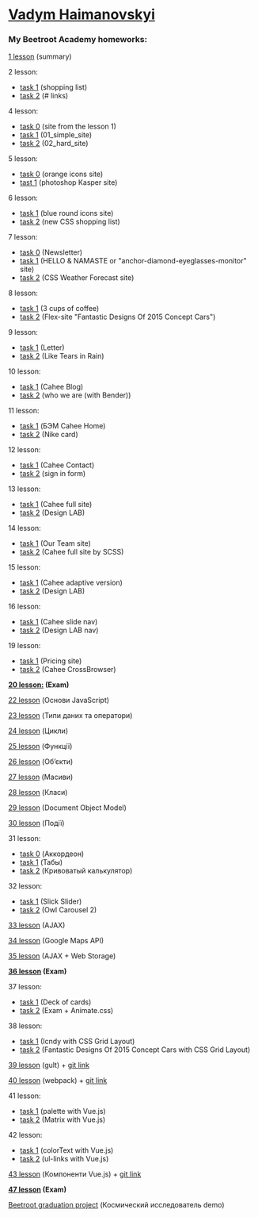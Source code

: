 # [Vadym Haimanovskyi](https://github.com/vgaimanovskyi/vgaimanovskyi.github.io)
### My Beetroot Academy homeworks:

[1 lesson](https://vgaimanovskyi.github.io/01-Homework/summary_ru.html) (summary)  

2 lesson:  
 + [task 1](https://vgaimanovskyi.github.io/02-1-Homework/index.html) (shopping list)  
 + [task 2](https://vgaimanovskyi.github.io/02-2-Homework/index.html) (# links)  

4 lesson:
 + [task 0](https://vgaimanovskyi.github.io/04-0-Homework/index.html) (site from the lesson 1)  
 + [task 1](https://vgaimanovskyi.github.io/04-1-Homework/index.html) (01_simple_site)  
 + [task 2](https://vgaimanovskyi.github.io/04-2-Homework/index.html) (02_hard_site)  
 
5 lesson:  
 + [task 0](https://vgaimanovskyi.github.io/05-0-Homework/index.html) (orange icons site)  
 + [tast 1](https://vgaimanovskyi.github.io/05-1-homework/index.html) (photoshop Kasper site)  
  
6 lesson:
 + [task 1](https://vgaimanovskyi.github.io/06-1-Homework/index.html) (blue round icons site)  
 + [task 2](https://vgaimanovskyi.github.io/02-1-Homework/index.html) (new CSS shopping list)

7 lesson:
+ [task 0](https://vgaimanovskyi.github.io/07-0-Homework/index.html) (Newsletter)   
+ [task 1](https://vgaimanovskyi.github.io/07-1-Homework/index.html) (HELLO & NAMASTE or "anchor-diamond-eyeglasses-monitor" site)
+ [task 2](https://vgaimanovskyi.github.io/07-2-Homework/index.html) (CSS Weather Forecast site)  

8 lesson:
+ [task 1](https://vgaimanovskyi.github.io/08-1-Homework/index.html) (3 cups of coffee)
+ [task 2](https://vgaimanovskyi.github.io/08-2-Homework/index.html) (Flex-site "Fantastic Designs Of 2015 Concept Cars")

9 lesson:
+ [task 1](https://vgaimanovskyi.github.io/09-1-Homework/index.html) (Letter)
+ [task 2](https://vgaimanovskyi.github.io/09-2-Homework/index.html) (Like Tears in Rain)

10 lesson:
+ [task 1](https://vgaimanovskyi.github.io/10-1-Homework/index.html) (Cahee Blog)
+ [task 2](https://vgaimanovskyi.github.io/10-2-Homework/index.html) (who we are (with Bender))

11 lesson:  
+ [task 1](https://vgaimanovskyi.github.io/11-1-Homework/index.html) (БЭМ Cahee Home)
+ [task 2](https://vgaimanovskyi.github.io/11-2-Homework/index.html) (Nike card)

12 lesson:
+ [task 1](https://vgaimanovskyi.github.io/12-1-Homework/index.html) (Cahee Contact)
+ [task 2](https://vgaimanovskyi.github.io/12-2-Homework/index.html) (sign in form)

13 lesson:
+ [task 1](https://vgaimanovskyi.github.io/13-1-Homework/index.html) (Cahee full site)
+ [task 2](https://vgaimanovskyi.github.io/15-2-Homework/index.html) (Design LAB)

14 lesson:
+ [task 1](https://vgaimanovskyi.github.io/14-1-Homework/index.html) (Our Team site)
+ [task 2](https://vgaimanovskyi.github.io/13-1-Homework/index.html) (Cahee full site by SCSS)

15 lesson:
+ [task 1](https://vgaimanovskyi.github.io/13-1-Homework/index.html) (Cahee adaptive version)
+ [task 2](https://vgaimanovskyi.github.io/15-2-Homework/index.html) (Design LAB)

16 lesson:
+ [task 1](https://vgaimanovskyi.github.io/13-1-Homework/index.html) (Cahee slide nav)
+ [task 2](https://vgaimanovskyi.github.io/15-2-Homework/index.html) (Design LAB nav)

19 lesson:
+ [task 1](https://vgaimanovskyi.github.io/19-1-Homework/index.html) (Pricing site)
+ [task 2](https://vgaimanovskyi.github.io/13-1-Homework/index.html) (Cahee CrossBrowser)

**[20 lesson:](https://vgaimanovskyi.github.io/21-1-Homework//dist/index.html) (Exam)**

[22 lesson](https://vgaimanovskyi.github.io/22-1-Homework/index.html) (Основи JavaScript)  

[23 lesson](https://vgaimanovskyi.github.io/23-1-Homework/index.html) (Типи даних та оператори)

[24 lesson](https://vgaimanovskyi.github.io/24-1-Homework/index.html) (Цикли)

[25 lesson](https://vgaimanovskyi.github.io/25-1-Homework/index.html) (Функції)

[26 lesson](https://vgaimanovskyi.github.io/26-1-Homework/index.html) (Об’єкти)

[27 lesson](https://vgaimanovskyi.github.io/27-1-Homework/index.html) (Масиви)

[28 lesson](https://vgaimanovskyi.github.io/28-1-Homework/index.html) (Класи)

[29 lesson](https://vgaimanovskyi.github.io/29-1-Homework/index.html) (Document Object Model)

[30 lesson](https://vgaimanovskyi.github.io/30-1-Homework/index.html) (Події)

31 lesson:
+ [task 0](https://vgaimanovskyi.github.io/31-0-Homework/index.html) (Аккордеон)
+ [task 1](https://vgaimanovskyi.github.io/31-1-Homework/index.html) (Табы)
+ [task 2](https://vgaimanovskyi.github.io/31-2-Homework/index.html) (Кривоватый калькулятор)

32 lesson:
+ [task 1](https://vgaimanovskyi.github.io/32-1-Homework/index.html) (Slick Slider)
+ [task 2](https://vgaimanovskyi.github.io/32-2-Homework/index.html) (Owl Carousel 2)

[33 lesson](https://vgaimanovskyi.github.io/33-1-Homework/index.html) (AJAX)

[34 lesson](https://vgaimanovskyi.github.io/34-1-Homework/index.html) (Google Maps API)

[35 lesson](https://vgaimanovskyi.github.io/33-1-Homework/index.html) (AJAX + Web Storage)

**[36 lesson](https://vgaimanovskyi.github.io/36-exam/index.html) (Exam)**

37 lesson:
+ [task 1](https://vgaimanovskyi.github.io/37-1-Homework/index.html) (Deck of cards)
+ [task 2](https://vgaimanovskyi.github.io/36-exam/index.html) (Exam + Animate.css)

38 lesson:
+ [task 1](https://vgaimanovskyi.github.io/38-1-Homework/index.html) (Icndy with CSS Grid Layout)
+ [task 2](https://vgaimanovskyi.github.io/38-2-Homework/index.html) (Fantastic Designs Of 2015 Concept Cars with CSS Grid Layout)

[39 lesson](https://vgaimanovskyi.github.io/39-1-Homework/dist/index.html) (gult) + [git link](https://github.com/vgaimanovskyi/39-1-homework)

[40 lesson](https://vgaimanovskyi.github.io/21-1-Homework/dist/index.html) (webpack) + [git link](https://github.com/vgaimanovskyi/21-1-homework)

41 lesson:
+ [task 1](https://vgaimanovskyi.github.io/41-1-Homework/index.html) (palette with Vue.js)
+ [task 2](https://vgaimanovskyi.github.io/41-2-Homework/index.html) (Matrix with Vue.js)

42 lesson:
+ [task 1](https://vgaimanovskyi.github.io/42-1-Homework/index.html) (colorText with Vue.js)
+ [task 2](https://vgaimanovskyi.github.io/42-2-Homework/index.html) (ul-links with Vue.js)

[43 lesson](https://vgaimanovskyi.github.io/43-1-Homework/index.html) (Компоненти Vue.js) + [git link](https://github.com/vgaimanovskyi/43-1-Homework)

**[47 lesson](https://vgaimanovskyi.github.io/47-Exam/index.html) (Exam)**

[Beetroot graduation project](https://vgaimanovskyi.github.io/project/index.html) (Космический исследователь demo)
